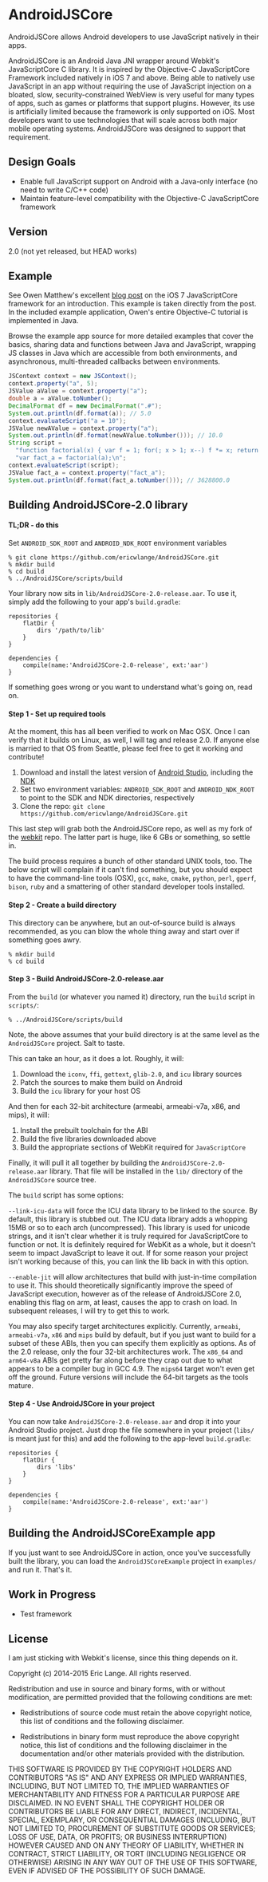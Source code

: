 AndroidJSCore
=============

AndroidJSCore allows Android developers to use JavaScript natively in their apps.

AndroidJSCore is an Android Java JNI wrapper around Webkit's JavaScriptCore C library.
It is inspired by the Objective-C JavaScriptCore Framework included natively in
iOS 7 and above.  Being able to natively use JavaScript in an app without requiring the use of
JavaScript injection on a bloated, slow, security-constrained WebView is very useful
for many types of apps, such as games or platforms that support plugins.  However,
its use is artificially limited because the framework is only supported on iOS.  Most
developers want to use technologies that will scale across both major mobile
operating systems.  AndroidJSCore was designed to support that requirement.

Design Goals
------------
  - Enable full JavaScript support on Android with a Java-only interface (no need to write C/C++ code)
  - Maintain feature-level compatibility with the Objective-C JavaScriptCore framework

Version
-------
2.0 (not yet released, but HEAD works)

Example
-------

See Owen Matthew's excellent [blog post] on the iOS 7 JavaScriptCore framework for an
introduction.  This example is taken directly from the post.  In the included example
application, Owen's entire Objective-C tutorial is implemented in Java.

Browse the example app source for more detailed examples that cover the basics, sharing
data and functions between Java and JavaScript, wrapping JS classes in Java which
are accessible from both environments, and  asynchronous, multi-threaded callbacks between
environments.

```java
JSContext context = new JSContext();
context.property("a", 5);
JSValue aValue = context.property("a");
double a = aValue.toNumber();
DecimalFormat df = new DecimalFormat(".#");
System.out.println(df.format(a)); // 5.0
context.evaluateScript("a = 10");
JSValue newAValue = context.property("a");
System.out.println(df.format(newAValue.toNumber())); // 10.0
String script =
  "function factorial(x) { var f = 1; for(; x > 1; x--) f *= x; return f; }\n" +
  "var fact_a = factorial(a);\n";
context.evaluateScript(script);
JSValue fact_a = context.property("fact_a");
System.out.println(df.format(fact_a.toNumber())); // 3628800.0
```

Building AndroidJSCore-2.0 library
-------------------------------

#### TL;DR - do this

Set `ANDROID_SDK_ROOT` and `ANDROID_NDK_ROOT` environment variables

    % git clone https://github.com/ericwlange/AndroidJSCore.git
    % mkdir build
    % cd build
    % ../AndroidJSCore/scripts/build

Your library now sits in `lib/AndroidJSCore-2.0-release.aar`.  To use it, simply
add the following to your app's `build.gradle`:

    repositories {
        flatDir {
            dirs '/path/to/lib'
        }
    }

    dependencies {
        compile(name:'AndroidJSCore-2.0-release', ext:'aar')
    }
    
If something goes wrong or you want to understand what's going on, read on.

#### Step 1 - Set up required tools

At the moment, this has all been verified to work on Mac OSX.  Once I can verify
that it builds on Linux, as well, I will tag and release 2.0.  If anyone else is
married to that OS from Seattle, please feel free to get it working and contribute!

1. Download and install the latest version of [Android Studio], including the [NDK]
2. Set two environment variables: `ANDROID_SDK_ROOT` and `ANDROID_NDK_ROOT` to point to the SDK and NDK directories, respectively
3. Clone the repo: `git clone https://github.com/ericwlange/AndroidJSCore.git`

This last step will grab both the AndroidJSCore repo, as well as my fork of the
[webkit] repo.  The latter part is huge, like 6 GBs or something, so settle in.

The build process requires a bunch of other standard UNIX tools, too.  The below script will
complain if it can't find something, but you should expect to have the command-line
tools (OSX), `gcc`, `make`, `cmake`, `python`, `perl`, `gperf`, `bison`, `ruby` and
a smattering of other standard developer tools installed.

#### Step 2 - Create a build directory

This directory can be anywhere, but an out-of-source build is always recommended, as
you can blow the whole thing away and start over if something goes awry.

    % mkdir build
    % cd build
    
#### Step 3 - Build AndroidJSCore-2.0-release.aar

From the `build` (or whatever you named it) directory, run the `build` script in `scripts/`:

    % ../AndroidJSCore/scripts/build

Note, the above assumes that your build directory is at the same level as the `AndroidJSCore`
project.  Salt to taste.

This can take an hour, as it does a lot.  Roughly, it will:
 1. Download the `iconv`, `ffi`, `gettext`, `glib-2.0`, and `icu` library sources
 2. Patch the sources to make them build on Android
 3. Build the `icu` library for your host OS

And then for each 32-bit architecture (armeabi, armeabi-v7a, x86, and mips), it will:
 1. Install the prebuilt toolchain for the ABI
 2. Build the five libraries downloaded above
 3. Build the appropriate sections of WebKit required for `JavaScriptCore`

Finally, it will pull it all together by building the `AndroidJSCore-2.0-release.aar`
library.  That file will be installed in the `lib/` directory of the `AndroidJSCore`
source tree.

The `build` script has some options:

`--link-icu-data` will force the ICU data library to be linked to the source.  By default,
this library is stubbed out.  The ICU data library adds a whopping 15MB or so to each
arch (uncompressed).  This library is used for unicode strings, and it isn't clear whether
it is truly required for JavaScriptCore to function or not.  It is definitely required for
WebKit as a whole, but it doesn't seem to impact JavaScript to leave it out.  If for some
reason your project isn't working because of this, you can link the lib back in with this
option.

`--enable-jit` will allow architectures that build with just-in-time compilation to use
it.  This should theoretically significantly improve the speed of JavaScript execution,
however as of the release of AndroidJSCore 2.0, enabling this flag on arm, at least,
causes the app to crash on load.  In subsequent releases, I will try to get this to work.

You may also specify target architectures explicitly.  Currently, `armeabi`, `armeabi-v7a`,
`x86` and `mips` build by default, but if you just want to build for a subset of these ABIs,
then you can specify them explicitly as options.  As of the 2.0 release, only the four
32-bit architectures work.  The `x86_64` and `arm64-v8a` ABIs get pretty far along before
they crap out due to what appears to be a compiler bug in GCC 4.9.  The `mips64` target
won't even get off the ground.  Future versions will include the 64-bit targets as the
tools mature.

#### Step 4 - Use AndroidJSCore in your project

You can now take `AndroidJSCore-2.0-release.aar` and drop it into your Android Studio
project.  Just drop the file somewhere in your project (`libs/` is meant just for this) and
add the following to the app-level `build.gradle`:

    repositories {
        flatDir {
            dirs 'libs'
        }
    }

    dependencies {
        compile(name:'AndroidJSCore-2.0-release', ext:'aar')
    }

Building the AndroidJSCoreExample app
---------------------------------

If you just want to see AndroidJSCore in action, once you've successfully built the library,
you can load the `AndroidJSCoreExample` project in `examples/` and run it.  That's it.

Work in Progress
----------------

  - Test framework

License
-------

I am just sticking with Webkit's license, since this thing depends on it.

 Copyright (c) 2014-2015 Eric Lange. All rights reserved.

 Redistribution and use in source and binary forms, with or without
 modification, are permitted provided that the following conditions are met:

 - Redistributions of source code must retain the above copyright notice, this
 list of conditions and the following disclaimer.

 - Redistributions in binary form must reproduce the above copyright notice,
 this list of conditions and the following disclaimer in the documentation
 and/or other materials provided with the distribution.

 THIS SOFTWARE IS PROVIDED BY THE COPYRIGHT HOLDERS AND CONTRIBUTORS "AS IS"
 AND ANY EXPRESS OR IMPLIED WARRANTIES, INCLUDING, BUT NOT LIMITED TO, THE
 IMPLIED WARRANTIES OF MERCHANTABILITY AND FITNESS FOR A PARTICULAR PURPOSE ARE
 DISCLAIMED. IN NO EVENT SHALL THE COPYRIGHT HOLDER OR CONTRIBUTORS BE LIABLE
 FOR ANY DIRECT, INDIRECT, INCIDENTAL, SPECIAL, EXEMPLARY, OR CONSEQUENTIAL
 DAMAGES (INCLUDING, BUT NOT LIMITED TO, PROCUREMENT OF SUBSTITUTE GOODS OR
 SERVICES; LOSS OF USE, DATA, OR PROFITS; OR BUSINESS INTERRUPTION) HOWEVER
 CAUSED AND ON ANY THEORY OF LIABILITY, WHETHER IN CONTRACT, STRICT LIABILITY,
 OR TORT (INCLUDING NEGLIGENCE OR OTHERWISE) ARISING IN ANY WAY OUT OF THE USE
 OF THIS SOFTWARE, EVEN IF ADVISED OF THE POSSIBILITY OF SUCH DAMAGE.

[blog post]:http://www.bignerdranch.com/blog/javascriptcore-and-ios-7/
[NDK]:http://developer.android.com/ndk/index.html
[latest release]:https://github.com/ericwlange/AndroidJSCore/releases
[Android Studio]:http://developer.android.com/sdk/index.html
[webkit]:https://github.com/ericwlange/webkit
